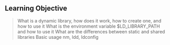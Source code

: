 ## Learning Objective
> What is a dynamic library, how does it work, how to create one, and how to use it
> What is the environment variable $LD_LIBRARY_PATH and how to use it
> What are the differences between static and shared libraries
> Basic usage nm, ldd, ldconfig
